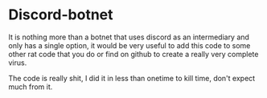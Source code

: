 # Discord-botnet

It is nothing more than a botnet that uses discord as an intermediary and only has a single option, it would be very useful to add this code to some other rat code that you do or find on github to create a really very complete virus.

The code is really shit, I did it in less than onetime to kill time, don't expect much from it.

